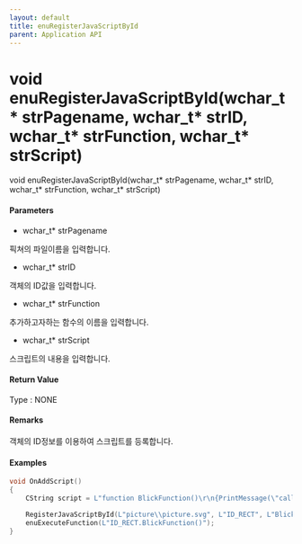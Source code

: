 ```yaml
---
layout: default
title: enuRegisterJavaScriptById
parent: Application API
---
```

# void enuRegisterJavaScriptById\(wchar\_t\* strPagename, wchar\_t\* strID, wchar\_t\* strFunction, wchar\_t\* strScript\)

void enuRegisterJavaScriptById\(wchar\_t\* strPagename, wchar\_t\* strID, wchar\_t\* strFunction, wchar\_t\* strScript\)

#### Parameters

* wchar\_t\* strPagename

픽쳐의 파일이름을 입력합니다.

* wchar\_t\* strID

객체의 ID값을 입력합니다.

* wchar\_t\* strFunction

추가하고자하는 함수의 이름을 입력합니다.

* wchar\_t\* strScript

스크립트의 내용을 입력합니다.

#### Return Value

Type : NONE

#### Remarks

객체의 ID정보를 이용하여 스크립트를 등록합니다.

#### Examples

```cpp
void OnAddScript()
{    
    CString script = L"function BlickFunction()\r\n{PrintMessage(\"call...\")\r\n}"        // javascript function

    RegisterJavaScriptById(L"picture\\picture.svg", L"ID_RECT", L"BlickFunction", script.GetBuffer(0));
    enuExecuteFunction(L"ID_RECT.BlickFunction()");
}
```



